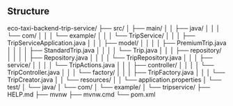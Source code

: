 ## Structure
eco-taxi-backend-trip-service/
├── src/
│   ├── main/
│   │   ├── java/
│   │   │   └── com/
│   │   │       └── example/
│   │   │           └── TripService/
│   │   │               ├── TripServiceApplication.java
│   │   │               ├── model/
│   │   │               │   ├── PremiumTrip.java
│   │   │               │   ├── StandardTrip.java
│   │   │               │   └── Trip.java
│   │   │               ├── repository/
│   │   │               │   ├── Repository.java
│   │   │               │   └── TripRepository.java
│   │   │               ├── service/
│   │   │               │   └── TripActions.java
│   │   │               ├── controller/
│   │   │               │   └── TripController.java
│   │   │               └── factory/
│   │   │                   ├── TripFactory.java
│   │   │                   └── TripCreator.java
│   │   └── resources/
│   │       └── application.properties
│   └── test/
│       └── java/
│           └── com/
│               └── example/
│                   └── tripservice/
├── HELP.md
├── mvnw
├── mvnw.cmd
└── pom.xml
